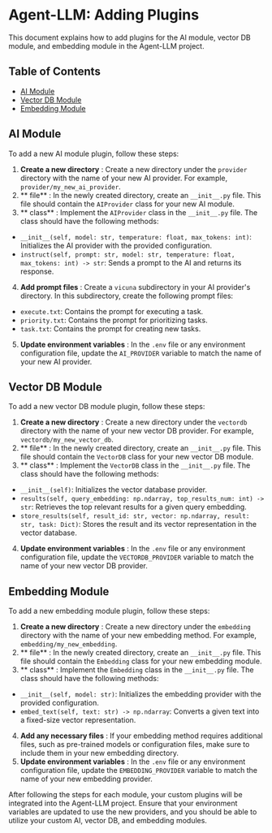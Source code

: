 # Agent-LLM: Adding Plugins

This document explains how to add plugins for the AI module, vector DB module, and embedding module in the Agent-LLM project.
## Table of Contents 
- [AI Module](https://chat.openai.com/?model=gpt-4#ai-module) 
- [Vector DB Module](https://chat.openai.com/?model=gpt-4#vector-db-module) 
- [Embedding Module](https://chat.openai.com/?model=gpt-4#embedding-module)
## AI Module

To add a new AI module plugin, follow these steps: 
1. **Create a new directory** : Create a new directory under the `provider` directory with the name of your new AI provider. For example, `provider/my_new_ai_provider`. 
2. ** file** : In the newly created directory, create an `__init__.py` file. This file should contain the `AIProvider` class for your new AI module. 
3. ** class** : Implement the `AIProvider` class in the `__init__.py` file. The class should have the following methods: 
- `__init__(self, model: str, temperature: float, max_tokens: int)`: Initializes the AI provider with the provided configuration. 
- `instruct(self, prompt: str, model: str, temperature: float, max_tokens: int) -> str`: Sends a prompt to the AI and returns its response. 
4. **Add prompt files** : Create a `vicuna` subdirectory in your AI provider's directory. In this subdirectory, create the following prompt files: 
- `execute.txt`: Contains the prompt for executing a task. 
- `priority.txt`: Contains the prompt for prioritizing tasks. 
- `task.txt`: Contains the prompt for creating new tasks. 
5. **Update environment variables** : In the `.env` file or any environment configuration file, update the `AI_PROVIDER` variable to match the name of your new AI provider.
## Vector DB Module

To add a new vector DB module plugin, follow these steps: 
1. **Create a new directory** : Create a new directory under the `vectordb` directory with the name of your new vector DB provider. For example, `vectordb/my_new_vector_db`. 
2. ** file** : In the newly created directory, create an `__init__.py` file. This file should contain the `VectorDB` class for your new vector DB module. 
3. ** class** : Implement the `VectorDB` class in the `__init__.py` file. The class should have the following methods: 
- `__init__(self)`: Initializes the vector database provider. 
- `results(self, query_embedding: np.ndarray, top_results_num: int) -> str`: Retrieves the top relevant results for a given query embedding. 
- `store_results(self, result_id: str, vector: np.ndarray, result: str, task: Dict)`: Stores the result and its vector representation in the vector database. 
4. **Update environment variables** : In the `.env` file or any environment configuration file, update the `VECTORDB_PROVIDER` variable to match the name of your new vector DB provider.
## Embedding Module

To add a new embedding module plugin, follow these steps: 
1. **Create a new directory** : Create a new directory under the `embedding` directory with the name of your new embedding method. For example, `embedding/my_new_embedding`. 
2. ** file** : In the newly created directory, create an `__init__.py` file. This file should contain the `Embedding` class for your new embedding module. 
3. ** class** : Implement the `Embedding` class in the `__init__.py` file. The class should have the following methods: 
- `__init__(self, model: str)`: Initializes the embedding provider with the provided configuration. 
- `embed_text(self, text: str) -> np.ndarray`: Converts a given text into a fixed-size vector representation. 
4. **Add any necessary files** : If your embedding method requires additional files, such as pre-trained models or configuration files, make sure to include them in your new embedding directory. 
5. **Update environment variables** : In the `.env` file or any environment configuration file, update the `EMBEDDING_PROVIDER` variable to match the name of your new embedding provider.

After following the steps for each module, your custom plugins will be integrated into the Agent-LLM project. Ensure that your environment variables are updated to use the new providers, and you should be able to utilize your custom AI, vector DB, and embedding modules.